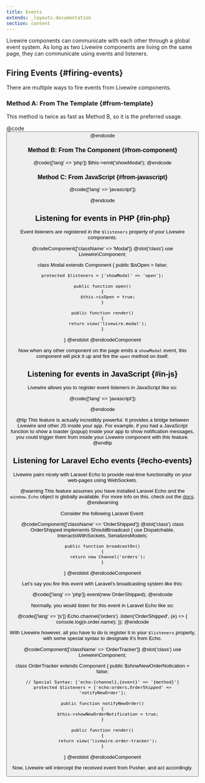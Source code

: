 ```yaml
---
title: Events
extends: _layouts.documentation
section: content
---
```


Livewire components can communicate with each other through a global event system. As long as two Livewire components are living on the same page, they can communicate using events and listeners.

## Firing Events {#firing-events}

There are multiple ways to fire events from Livewire components.

### Method A: From The Template {#from-template}
This method is twice as fast as Method B, so it is the preferred usage.

@code
<button wire:click="$emit('showModal')">
@endcode

### Method B: From The Component {#from-component}

@code(['lang' => 'php'])
$this->emit('showModal');
@endcode

### Method C: From JavaScript {#from-javascript}

@code(['lang' => 'javascript'])
<script>
    window.livewire.emit('showModal')
</script>
@endcode

## Listening for events in PHP {#in-php}
Event listeners are registered in the `$listeners` property of your Livewire components.

@codeComponent(['className' => 'Modal'])
@slot('class')
use Livewire\Component;

class Modal extends Component
{
    public $isOpen = false;

    protected $listeners = ['showModal' => 'open'];

    public function open()
    {
        $this->isOpen = true;
    }

    public function render()
    {
        return view('livewire.modal');
    }
}
@endslot
@endcodeComponent

Now when any other component on the page emits a `showModal` event, this component will pick it up and fire the `open` method on itself.

## Listening for events in JavaScript {#in-js}

Livewire allows you to register event listeners in JavaScript like so:

@code(['lang' => 'javascript'])
<script>
window.livewire.on('foo', param => {
    alert('The foo event was called with the param: ' + param);
})
</script>
@endcode

@tip
This feature is actually incredibly powerful. It provides a bridge between Livewire and other JS inside your app. For example, if you had a JavaScript function to show a toaster (popup) inside your app to show notification messages, you could trigger them from inside your Livewire component with this feature.
@endtip

## Listening for Laravel Echo events {#echo-events}

Livewire pairs nicely with Laravel Echo to provide real-time functionality on your web-pages using WebSockets.

@warning
This feature assumes you have installed Laravel Echo and the `window.Echo` object is globally available. For more info on this, check out the <a href="https://laravel.com/docs/5.8/broadcasting#installing-laravel-echo">docs</a>.
@endwarning

Consider the following Laravel Event:

@codeComponent(['className' => 'OrderShipped'])
@slot('class')
class OrderShipped implements ShouldBroadcast
{
    use Dispatchable, InteractsWithSockets, SerializesModels;

    public function broadcastOn()
    {
        return new Channel('orders');
    }
}
@endslot
@endcodeComponent


Let's say you fire this event with Laravel's broadcasting system like this:

@code(['lang' => 'php'])
event(new OrderShipped);
@endcode

Normally, you would listen for this event in Laravel Echo like so:

@code(['lang' => 'js'])
    Echo.channel('orders')
        .listen('OrderShipped', (e) => {
            console.log(e.order.name);
        });
@endcode

With Livewire however, all you have to do is register it in your `$listeners` property, with some special syntax to designate it's from Echo.

@codeComponent(['className' => 'OrderTracker'])
@slot('class')
use Livewire\Component;

class OrderTracker extends Component
{
    public $showNewOrderNotication = false;

    // Special Syntax: ['echo:{channel},{event}' => '{method}']
    protected $listeners = ['echo:orders,OrderShipped' => 'notifyNewOrder'];

    public function notifyNewOrder()
    {
        $this->showNewOrderNotification = true;
    }

    public function render()
    {
        return view('livewire.order-tracker');
    }
}
@endslot
@endcodeComponent

Now, Livewire will intercept the received event from Pusher, and act accordingly.
